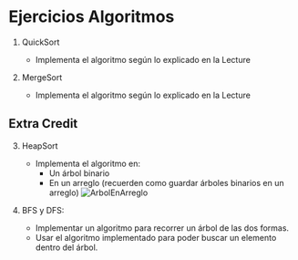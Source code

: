 # Ejercicios Algoritmos



1. QuickSort
	* Implementa el algoritmo según lo explicado en la Lecture

2. MergeSort
	* Implementa el algoritmo según lo explicado en la Lecture

## Extra Credit

3. HeapSort
	* Implementa el algoritmo en:
		* Un árbol binario
		* En un arreglo (recuerden como guardar árboles binarios en un arreglo)
		![ArbolEnArreglo](../img/ayudin.png)

4. BFS y DFS:
	* Implementar un algoritmo para recorrer un árbol de las dos formas.
	* Usar el algoritmo implementado para poder buscar un elemento dentro del árbol.
